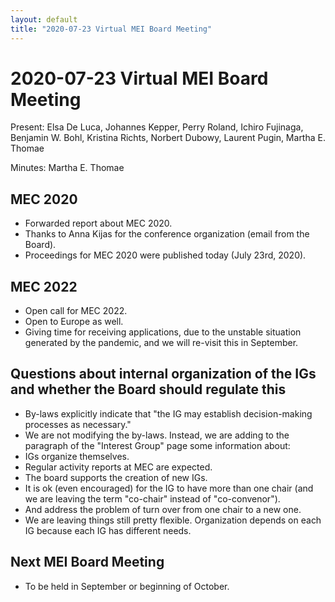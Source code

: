 ```yaml
---
layout: default
title: "2020-07-23 Virtual MEI Board Meeting"
---
```


# 2020-07-23 Virtual MEI Board Meeting

Present: Elsa De Luca, Johannes Kepper, Perry Roland, Ichiro Fujinaga, Benjamin W. Bohl, Kristina Richts, Norbert Dubowy, Laurent Pugin, Martha E. Thomae

Minutes: Martha E. Thomae

## MEC 2020

- Forwarded report about MEC 2020.
- Thanks to Anna Kijas for the conference organization (email from the Board).
- Proceedings for MEC 2020 were published today (July 23rd, 2020).

## MEC 2022

- Open call for MEC 2022.
- Open to Europe as well.
- Giving time for receiving applications, due to the unstable situation generated by the pandemic, and we will re-visit this in September.

## Questions about internal organization of the IGs and whether the Board should regulate this

- By-laws explicitly indicate that "the IG may establish decision-making processes as necessary."
- We are not modifying the by-laws. Instead, we are adding to the paragraph of the "Interest Group" page some information about:
 - IGs organize themselves.
 - Regular activity reports at MEC are expected.
 - The board supports the creation of new IGs.
 - It is ok (even encouraged) for the IG to have more than one chair (and we are leaving the term "co-chair" instead of "co-convenor").
 - And address the problem of turn over from one chair to a new one.
- We are leaving things still pretty flexible. Organization depends on each IG because each IG has different needs.

## Next MEI Board Meeting

- To be held in September or beginning of October.